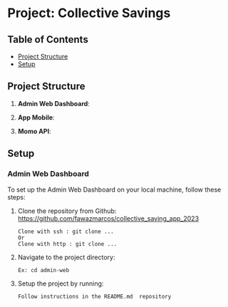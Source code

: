# Project: Collective Savings 

## Table of Contents
- [Project Structure](#project-structure)
- [Setup](#setup)

## Project Structure
1. **Admin Web Dashboard**: 

2. **App Mobile**: 

3. **Momo API**: 

## Setup

### Admin Web Dashboard
To set up the Admin Web Dashboard on your local machine, follow these steps:

1. Clone the repository from Github: https://github.com/fawazmarcos/collective_saving_app_2023
   ```
   Clone with ssh : git clone ...
   Or
   Clone with http : git clone ...

2. Navigate to the project directory:
   ```
   Ex: cd admin-web 
   ```
3. Setup the project by running:
   ```
   Follow instructions in the README.md  repository